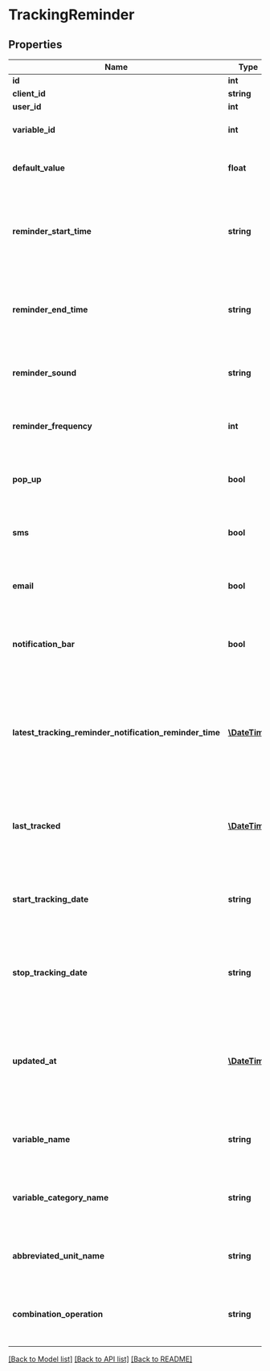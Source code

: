 # TrackingReminder

## Properties
Name | Type | Description | Notes
------------ | ------------- | ------------- | -------------
**id** | **int** | id | [optional] 
**client_id** | **string** | clientId | [optional] 
**user_id** | **int** | ID of User | [optional] 
**variable_id** | **int** | Id for the variable to be tracked | 
**default_value** | **float** | Default value to use for the measurement when tracking | 
**reminder_start_time** | **string** | Earliest time of day at which reminders should appear in UTC HH:MM:SS format | [optional] 
**reminder_end_time** | **string** | Latest time of day at which reminders should appear in UTC HH:MM:SS format | [optional] 
**reminder_sound** | **string** | String identifier for the sound to accompany the reminder | [optional] 
**reminder_frequency** | **int** | Number of seconds between one reminder and the next | 
**pop_up** | **bool** | True if the reminders should appear as a popup notification | [optional] 
**sms** | **bool** | True if the reminders should be delivered via SMS | [optional] 
**email** | **bool** | True if the reminders should be delivered via email | [optional] 
**notification_bar** | **bool** | True if the reminders should appear in the notification bar | [optional] 
**latest_tracking_reminder_notification_reminder_time** | [**\DateTime**](\DateTime.md) | ISO 8601 timestamp for the reminder time of the latest tracking reminder notification that has been pre-emptively generated in the database | [optional] 
**last_tracked** | [**\DateTime**](\DateTime.md) | ISO 8601 timestamp for the last time a measurement was received for this user and variable | [optional] 
**start_tracking_date** | **string** | Earliest date on which the user should be reminded to track in YYYY-MM-DD format | [optional] 
**stop_tracking_date** | **string** | Latest date on which the user should be reminded to track in YYYY-MM-DD format | [optional] 
**updated_at** | [**\DateTime**](\DateTime.md) | When the record in the database was last updated. Use ISO 8601 datetime format. Time zone should be UTC and not local. | [optional] 
**variable_name** | **string** | Name of the variable to be used when sending measurements | [optional] 
**variable_category_name** | **string** | Name of the variable category to be used when sending measurements | [optional] 
**abbreviated_unit_name** | **string** | Abbreviated name of the unit to be used when sending measurements | [optional] 
**combination_operation** | **string** | The way multiple measurements are aggregated over time | [optional] 

[[Back to Model list]](../README.md#documentation-for-models) [[Back to API list]](../README.md#documentation-for-api-endpoints) [[Back to README]](../README.md)


